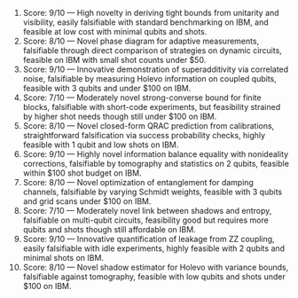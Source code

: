 1) Score: 9/10 — High novelty in deriving tight bounds from unitarity and visibility, easily falsifiable with standard benchmarking on IBM, and feasible at low cost with minimal qubits and shots.
2) Score: 8/10 — Novel phase diagram for adaptive measurements, falsifiable through direct comparison of strategies on dynamic circuits, feasible on IBM with small shot counts under $50.
3) Score: 9/10 — Innovative demonstration of superadditivity via correlated noise, falsifiable by measuring Holevo information on coupled qubits, feasible with 3 qubits and under $100 on IBM.
4) Score: 7/10 — Moderately novel strong-converse bound for finite blocks, falsifiable with short-code experiments, but feasibility strained by higher shot needs though still under $100 on IBM.
5) Score: 8/10 — Novel closed-form QRAC prediction from calibrations, straightforward falsification via success probability checks, highly feasible with 1 qubit and low shots on IBM.
6) Score: 9/10 — Highly novel information balance equality with nonideality corrections, falsifiable by tomography and statistics on 2 qubits, feasible within $100 shot budget on IBM.
7) Score: 8/10 — Novel optimization of entanglement for damping channels, falsifiable by varying Schmidt weights, feasible with 3 qubits and grid scans under $100 on IBM.
8) Score: 7/10 — Moderately novel link between shadows and entropy, falsifiable on multi-qubit circuits, feasibility good but requires more qubits and shots though still affordable on IBM.
9) Score: 9/10 — Innovative quantification of leakage from ZZ coupling, easily falsifiable with idle experiments, highly feasible with 2 qubits and minimal shots on IBM.
10) Score: 8/10 — Novel shadow estimator for Holevo with variance bounds, falsifiable against tomography, feasible with low qubits and shots under $100 on IBM.
